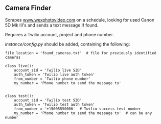 Camera Finder
------

Scrapes www.wexphotovideo.com on a schedule, looking for used Canon 5D Mk III's and
sends a text message if found.

Requires a Twilio account, project and phone number.


*instance/config.py* should be added, containing the following:

    file_location = 'found_cameras.txt'  # file for previously identified cameras

    class live():
        account_sid = 'Twilio live SID'
        auth_token = 'Twilio live auth token'
        from_number = 'Twilio phone number'
        my_number = 'Phone number to send the message to'


    class test():
        account_sid = 'Twilio test SID'
        auth_token = 'Twilio test auth token'
        from_number = '+15005550006'  # Twilio success test number
        my_number = 'Phone number to send the message to'  # can be any number
